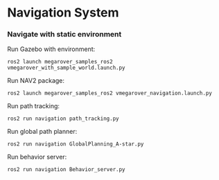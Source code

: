 # Navigation System

### Navigate with static environment
Run Gazebo with environment:
```
ros2 launch megarover_samples_ros2 vmegarover_with_sample_world.launch.py
```
Run NAV2 package:
```
ros2 launch megarover_samples_ros2 vmegarover_navigation.launch.py
```
Run path tracking:
```
ros2 run navigation path_tracking.py
```
Run global path planner:
```
ros2 run navigation GlobalPlanning_A-star.py
```
Run behavior server:
```
ros2 run navigation Behavior_server.py
```
